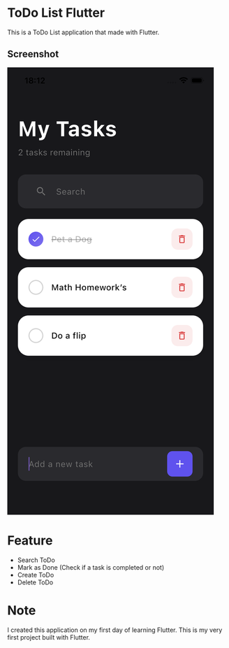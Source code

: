 # ToDo List Flutter 
This is a ToDo List application that made with Flutter. 

## Screenshot
![App Screenshot](assets/screenshot.png)

# Feature 
 - Search ToDo
 - Mark as Done (Check if a task is completed or not)
 - Create ToDo
 - Delete ToDo

# Note 
I created this application on my first day of learning Flutter.
This is my very first project built with Flutter.